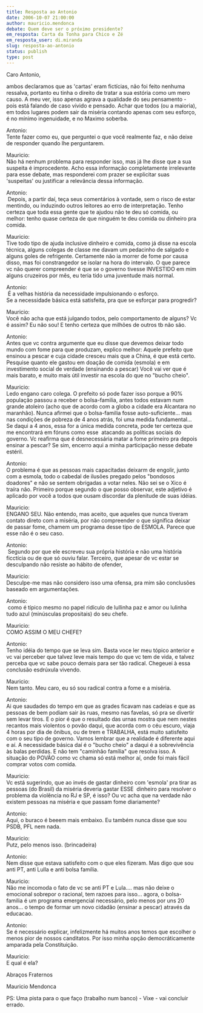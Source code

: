 ```yaml
---
title: Resposta ao Antonio
date: 2006-10-07 21:00:00
author: mauricio.mendonca
debate: Quem deve ser o próximo presidente?
em_resposta: Carta da Tonha para Chico e Zé
em_resposta_user: di.miranda
slug: resposta-ao-antonio
status: publish 
type: post
---
```


Caro Antonio,  
  


ambos declaramos que as 'cartas' eram
fictícias, não foi feito nenhuma ressalva, portanto eu tinha o direito de
tratar a sua estória como um mero causo. A meu ver, isso apenas agrava a
qualidade do seu pensamento - pois está falando de caso vivido e pensado. Achar
que todos (ou a maioria), em todos lugares podem sair da miséria contando
apenas com seu esforço, é no mínimo ingenuidade, e no Maximo soberba.


 


 Antonio:  
Tente fazer como eu, que perguntei o que você realmente faz,
e não deixe de responder quando lhe perguntarem.


Mauricio:  
Não há nenhum problema para responder isso, mas já lhe
disse que a sua suspeita é improcedente. Acho essa informação completamente
irrelevante para esse debate, mas responderei com prazer se explicitar suas
'suspeitas' ou justificar a relevância dessa informação. 


 Antonio:  
 Depois, a partir
daí, teça seus comentários à vontade, sem o risco de estar mentindo, ou
induzindo outros leitores ao erro de interpretação. Tenho certeza que toda essa
gente que te ajudou não te deu só comida, ou melhor: tenho quase certeza de que
ninguém te deu comida ou dinheiro pra comida.


Mauricio:  
Tive todo tipo de ajuda inclusive dinheiro e comida, como
já disse na escola técnica, alguns colegas de classe me davam um pedacinho de
salgado e alguns goles de refrigente. Certamente não ia morrer de fome por
causa disso, mas foi constrangedor se isolar na hora do intervalo. O que parece
vc não querer compreender é que se o governo tivesse INVESTIDO em mim alguns
cruzeiros por mês, eu teria tido uma juventude mais normal. 


Antonio:  
 É a velhas história
da necessidade impulsionando o esforço.  
Se a necessidade básica está satisfeita, pra que se esforçar
para progredir?


 Mauricio:  
Você não acha que está julgando todos, pelo comportamento
de alguns? Vc é assim? Eu não sou! E tenho certeza que milhões de outros tb não
são.


 Antonio:  
Antes que vc contra
argumente que eu disse que devemos deixar todo mundo com fome para que
produzam, explico melhor: Aquele prefeito que ensinou a pescar e cuja cidade
cresceu mais que a China, é que está certo. Pesquise quanto ele gastou em
doação de comida (esmola) e em investimento social de verdade (ensinando a
pescar) Você vai ver que é mais barato, e muito mais útil investir na escola do
que no "bucho cheio". 





Mauricio:  
Ledo engano caro colega. O prefeito
só pode fazer isso porque a 90% população passou a receber o bolsa-familia, antes todos estavam num grande
atoleiro (acho que de acordo com a globo a cidade era Alcantara no maranhão).
Nunca afirmei que o bolsa-familia fosse auto-suficiente... mas nas condições de
pobreza de 4 anos atrás, foi uma medida fundamental... Se daqui a 4 anos, essa
for a única medida concreta, pode ter certeza que me encontrará em fóruns como
esse  atacando as políticas sociais do
governo. Vc reafirma que é desnecessária matar a fome primeiro pra depois
ensinar a pescar? Se sim, encerro aqui a minha participação nesse debate
estéril.    
  

Antonio:  
O problema é que as pessoas mais capacitadas deixarm de
engolir, junto com a esmola, todo o cabedal de ilusões pregado pelos
"bondosos doadores" e não se sentem obrigadas a votar neles. Não sei
se o Xico é traíra não. Primeiro porque segundo o que posso observar, este
adjetivo é aplicado por você a todos que ousam discordar da plenitude de suas
idéias.


 Mauricio:  
ENGANO SEU. Não entendo, mas aceito,
que aqueles que nunca tiveram contato direto com a miséria, por não compreender
o que significa deixar de passar fome, chamem um programa desse tipo de ESMOLA.
Parece que esse não é o seu caso.


 


 Antonio:  
 Segundo por que ele
escreveu sua própria história e não uma história ficctícia ou de que só ouviu
falar. Terceiro, que apesar de vc estar se desculpando não resiste ao hábito de
ofender,


Mauricio:  
Desculpe-me mas não considero isso uma ofensa, pra mim são
conclusões baseado em argumentações.


 Antonio:  
 como é típico mesmo
no papel ridículo de lullinha paz e amor ou lulinha tudo azul (minúsculas
propositais) do seu chefe.


 Mauricio:  
COMO ASSIM O MEU CHEFE? 


Antonio:  
 Tenho idéia do tempo
que se leva sim. Basta voce ler meu tópico anterior e vc vai perceber que
talvez leve mais tempo do que vc tem de vida, e talvez perceba que vc sabe
pouco demais para ser tão radical. Chegeuei à essa conclusão esdrúxula vivendo.


Mauricio:  
Nem tanto. Meu caro, eu só sou radical contra a fome e a
miséria.



Antonio:  
Ai que saudades do tempo em que as
grades ficavam nas cadeias e que as pessoas de bem podiam sair às ruas, mesmo
nas favelas, só pra se divertir sem levar tiros. E o pior é que o resultado das
urnas mostra que nem nestes recantos mais violentos o povão daqui, que acorda
com o céu escuro, viaja 4 horas por dia de ônibus, ou de trem e TRABALHA, está
muito satisfeito com o seu tipo de governo. Vamos lembrar que a realidade é
diferente aqui e aí. A necessidade básica daí é o "bucho cheio" a
daqui é a sobrevivência às balas perdidas. E nâo tem "caminhâo
família" que resolva isso. A situação do POVÃO como vc chama só está
melhor aí, onde foi mais fácil comprar votos com comida.



Mauricio:  
Vc está sugerindo, que ao invés de gastar dinheiro com
'esmola' pra tirar as pessoas (do Brasil) da miséria deveria gastar ESSE  dinheiro para resolver o problema da
violência no RJ e SP, é isso? Ou vc acha que na verdade não existem pessoas na
miséria e que passam fome diariamente?


 Antonio:  
Aqui, o buraco é beeem mais embaixo. Eu também nunca disse
que sou PSDB, PFL nem nada. 


 Mauricio:  
Putz, pelo menos isso. (brincadeira)


Antonio:  
Nem disse que estava satisfeito com o que eles fizeram. Mas
digo que sou anti PT, anti Lulla e anti bolsa família.


 Mauricio:  
Não me incomoda o fato de vc se anti PT e Lula.... mas não
deixe o emocional sobrepor o racional, tem razoes para isso... agora, o
bolsa-familia é um programa emergencial necessário, pelo menos por uns 20
anos... o tempo de formar um novo cidadão (ensinar a pescar) através da
educacao.


Antonio:  
Se é necessário explicar, infelizmente há muitos anos temos
que escolher o menos pior de nossos canditatos. Por isso minha opção democráticamente
amparada pela Constituição.


Mauricio:  
E qual é ela?


Abraços Fraternos

Mauricio Mendonca

PS: Uma pista para o que faço (trabalho num banco) - Vixe - vai concluir errado.  
 


